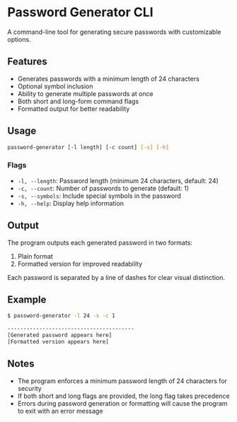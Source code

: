 # Password Generator CLI

A command-line tool for generating secure passwords with customizable options.

## Features

- Generates passwords with a minimum length of 24 characters
- Optional symbol inclusion
- Ability to generate multiple passwords at once
- Both short and long-form command flags
- Formatted output for better readability

## Usage

```bash
password-generator [-l length] [-c count] [-s] [-h]
```

### Flags

- `-l, --length`: Password length (minimum 24 characters, default: 24)
- `-c, --count`: Number of passwords to generate (default: 1)
- `-s, --symbols`: Include special symbols in the password
- `-h, --help`: Display help information

## Output

The program outputs each generated password in two formats:
1. Plain format
2. Formatted version for improved readability

Each password is separated by a line of dashes for clear visual distinction.

## Example

```bash
$ password-generator -l 24 -s -c 1

----------------------------------------
[Generated password appears here]
[Formatted version appears here]
```

## Notes

- The program enforces a minimum password length of 24 characters for security
- If both short and long flags are provided, the long flag takes precedence
- Errors during password generation or formatting will cause the program to exit with an error message
